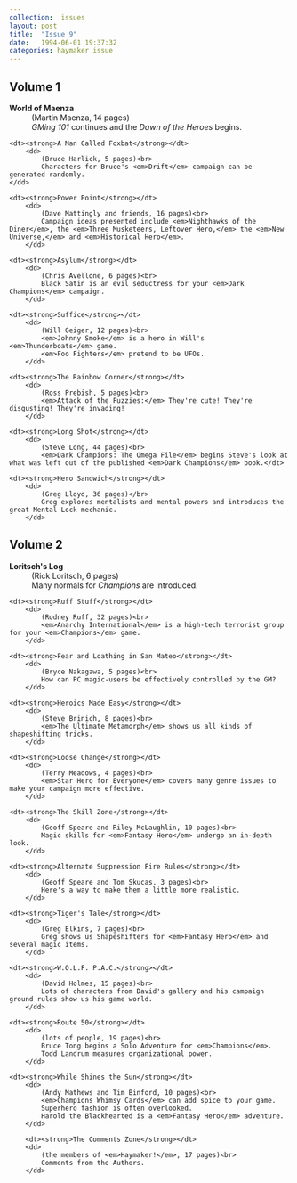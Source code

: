 ```yaml
---
collection:  issues
layout: post
title:  "Issue 9"
date:   1994-06-01 19:37:32
categories: haymaker issue
---
```


<h2>Volume 1</h2>

<dl>
	<dt><strong>World of Maenza</strong></dt>
		<dd>
			(Martin Maenza, 14 pages)<br>
			<em>GMing 101</em> continues and the <em>Dawn of the Heroes</em> begins.
		</dd>

	<dt><strong>A Man Called Foxbat</strong></dt>
		<dd>
			(Bruce Harlick, 5 pages)<br>
			Characters for Bruce's <em>Drift</em> campaign can be generated randomly.
	</dd>

	<dt><strong>Power Point</strong></dt>
		<dd>
			(Dave Mattingly and friends, 16 pages)<br>
			Campaign ideas presented include <em>Nighthawks of the Diner</em>, the <em>Three Musketeers, Leftover Hero,</em> the <em>New Universe,</em> and <em>Historical Hero</em>.
		</dd>

	<dt><strong>Asylum</strong></dt>
		<dd>
			(Chris Avellone, 6 pages)<br>
			Black Satin is an evil seductress for your <em>Dark Champions</em> campaign.
		</dd>

	<dt><strong>Suffice</strong></dt>
		<dd>
			(Will Geiger, 12 pages)<br>
			<em>Johnny Smoke</em> is a hero in Will's <em>Thunderboats</em> game.
			<em>Foo Fighters</em> pretend to be UFOs.
		</dd>

	<dt><strong>The Rainbow Corner</strong></dt>
		<dd>
			(Ross Prebish, 5 pages)<br>
			<em>Attack of the Fuzzies:</em> They're cute! They're disgusting! They're invading!
		</dd>

	<dt><strong>Long Shot</strong></dt>
		<dd>
			(Steve Long, 44 pages)<br>
			<em>Dark Champions: The Omega File</em> begins Steve's look at what was left out of the published <em>Dark Champions</em> book.</dt>

	<dt><strong>Hero Sandwich</strong></dt>
		<dd>
			(Greg Lloyd, 36 pages)</br>
			Greg explores mentalists and mental powers and introduces the great Mental Lock mechanic.
		</dd>
</dl>

<h2>Volume 2</h2>

<dl>
	<dt><strong>Loritsch's Log</strong></dt>
		<dd>
			(Rick Loritsch, 6 pages)<br>
			Many normals for <em>Champions</em> are introduced.
		</dd>

	<dt><strong>Ruff Stuff</strong></dt>
		<dd>
			(Rodney Ruff, 32 pages)<br>
			<em>Anarchy International</em> is a high-tech terrorist group for your <em>Champions</em> game.
		</dd>

	<dt><strong>Fear and Loathing in San Mateo</strong></dt>
		<dd>
			(Bryce Nakagawa, 5 pages)<br>
			How can PC magic-users be effectively controlled by the GM?
		</dd>

	<dt><strong>Heroics Made Easy</strong></dt>
		<dd>
			(Steve Brinich, 8 pages)<br>
			<em>The Ultimate Metamorph</em> shows us all kinds of shapeshifting tricks.
		</dd>

	<dt><strong>Loose Change</strong></dt>
		<dd>
			(Terry Meadows, 4 pages)<br>
			<em>Star Hero for Everyone</em> covers many genre issues to make your campaign more effective.
		</dd>

	<dt><strong>The Skill Zone</strong></dt>
		<dd>
			(Geoff Speare and Riley McLaughlin, 10 pages)<br>
			Magic skills for <em>Fantasy Hero</em> undergo an in-depth look.
		</dd>

	<dt><strong>Alternate Suppression Fire Rules</strong></dt>
		<dd>
			(Geoff Speare and Tom Skucas, 3 pages)<br>
			Here's a way to make them a little more realistic.
		</dd>

	<dt><strong>Tiger's Tale</strong></dt>
		<dd>
			(Greg Elkins, 7 pages)<br>
			Greg shows us Shapeshifters for <em>Fantasy Hero</em> and several magic items.
		</dd>

	<dt><strong>W.O.L.F. P.A.C.</strong></dt>
		<dd>
			(David Holmes, 15 pages)<br>
			Lots of characters from David's gallery and his campaign ground rules show us his game world.
		</dd>

	<dt><strong>Route 50</strong></dt>
		<dd>
			(lots of people, 19 pages)<br>
			Bruce Tong begins a Solo Adventure for <em>Champions</em>.
			Todd Landrum measures organizational power.
		</dd>

	<dt><strong>While Shines the Sun</strong></dt>
		<dd>
			(Andy Mathews and Tim Binford, 10 pages)<br>
			<em>Champions Whimsy Cards</em> can add spice to your game.
			Superhero fashion is often overlooked.
			Harold the Blackhearted is a <em>Fantasy Hero</em> adventure.
		</dd>

		<dt><strong>The Comments Zone</strong></dt>
		<dd>
			(the members of <em>Haymaker!</em>, 17 pages)<br>
			Comments from the Authors.
		</dd>
</dl>
